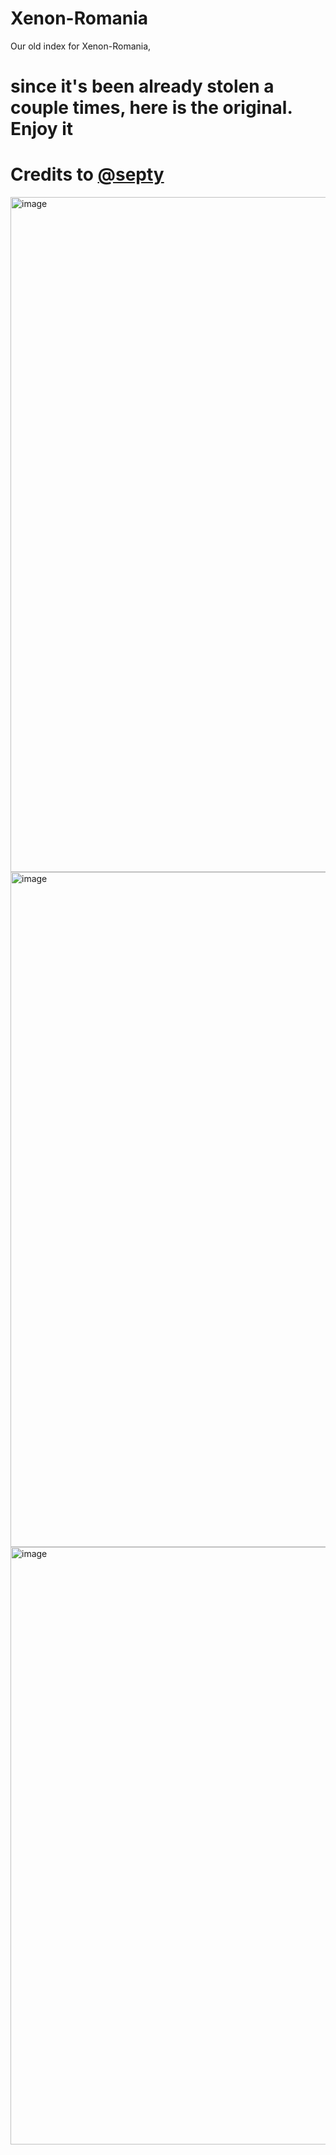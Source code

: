 # Xenon-Romania
Our old index for Xenon-Romania,

# since it's been already stolen a couple times, here is the original. Enjoy it

# Credits to [@septy](https://github.com/septydev)

<img width="1920" height="1080" alt="image" src="https://github.com/user-attachments/assets/3591080a-06ed-479b-9e6a-4610d4c0ad3d" />
<img width="1920" height="1080" alt="image" src="https://github.com/user-attachments/assets/590d0bc3-432a-45d2-9a35-e8aa399ee9f7" />
<img width="1901" height="956" alt="image" src="https://github.com/user-attachments/assets/c2ff27fe-ae14-4246-9ce9-ca8e9991bf27" />

